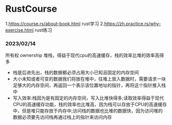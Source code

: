 # RustCourse

1.https://course.rs/about-book.html rust学习
2.https://zh.practice.rs/why-exercise.html rust练习


### 2023/02/14
所有权 ownership
堆栈，得益于现代cpu的高速缓存，栈的效率比堆的效率高得多
- 栈是后进先出，栈的数据都必须占用大小已知且固定的内存空间
- 大小未知或者可变的数据我们将放在堆中，往堆上放入数据时，需要请求一块足够大的内存空间，再返回一个表示该位置地址的指针，再将这个指针推入栈中
- 写入效率:栈因为是有固定的内存空间，写入比堆快得多;读取效率得益于现代CPU的高速缓存功能，栈的效率也比堆高，因为栈可以存放于CPU的高速缓存中，但是堆只能存放于内存中;访问栈的数据也比堆的数据快，因为访问堆的数据必须要先访问栈再通过栈上的指针来访问内存